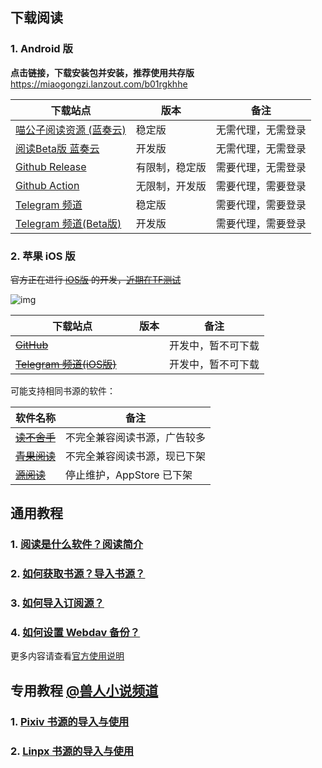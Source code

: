 ## 下载阅读

### 1. Android 版

**点击链接，下载安装包并安装，推荐使用共存版**
https://miaogongzi.lanzout.com/b01rgkhhe

| 下载站点                                                      | 版本           | 备注               |
| --------------------------------------------------------------- | ---------------- | -------------------- |
| [喵公子阅读资源 (蓝奏云)](https://yd.mgz6.cc/)                | 稳定版         | 无需代理，无需登录 |
| [阅读Beta版 蓝奏云](https://miaogongzi.lanzout.com/b01rgkhhe) | 开发版         | 无需代理，无需登录 |
| [Github Release](https://github.com/gedoor/legado/releases)   | 有限制，稳定版 | 需要代理，无需登录 |
| [Github Action](https://github.com/gedoor/legado/actions)     | 无限制，开发版 | 需要代理，需要登录 |
| [Telegram 频道](https://t.me/Legado_Channels)                 | 稳定版         | 需要代理，需要登录 |
| [Telegram 频道(Beta版)](https://t.me/Legado_Beta)             | 开发版         | 需要代理，需要登录 |

### 2. 苹果 iOS 版

~~官方正在进行 [iOS版](https://github.com/gedoor/YueDuFlutter) 的开发，[近期在TF测试](https://gedoor.github.io/download)~~

![img](./pic/Legado-iOS-2023-10-11.png)

| 下载站点                                                | 版本 | 备注               |
| --------------------------------------------------------- | ------ | -------------------- |
| ~~[GitHub](https://github.com/gedoor/YueDuFlutter)~~ 　 |      | 开发中，暂不可下载 |
| ~~[Telegram 频道(iOS版)](https://t.me/legado_ios)~~ 　  |      | 开发中，暂不可下载 |

可能支持相同书源的软件：

| 软件名称                                                                                        | 备注                         |
| ------------------------------------------------------------------------------------------------- | ------------------------------ |
| ~~[读不舍手](https://apps.apple.com/us/app/%E8%AF%BB%E4%B8%8D%E8%88%8D%E6%89%8B/id1662413517)~~ | 不完全兼容阅读书源，广告较多 |
| ~~[青果阅读](https://apps.apple.com/us/app/qing-guo-du-shu/id1142490639)~~                      | 不完全兼容阅读书源，现已下架 |
| ~~[源阅读](https://github.com/kaich/Yuedu)~~                                                    | 停止维护，AppStore 已下架    |

## 通用教程

### 1. [阅读是什么软件？阅读简介](./Legado.md)
### 2. [如何获取书源？导入书源？](./Import.md)
### 3. [如何导入订阅源？](./Import2.md)
### 4. [如何设置 Webdav 备份？](./WebdavBackup.md)

更多内容请查看[官方使用说明](https://www.yuque.com/legado/wiki/xz)


## 专用教程 [@兽人小说频道](https://t.me/FurryNovels)

### 1. [Pixiv 书源的导入与使用](./Pixiv.md)
### 2. [Linpx 书源的导入与使用](./Linpx.md)
